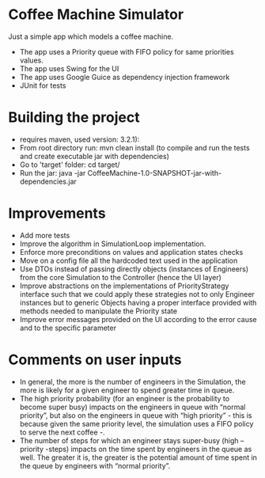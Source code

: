 Coffee Machine Simulator
========================
Just a simple app which models a coffee machine. 

- The app uses a Priority queue with FIFO policy for same priorities values.
- The app uses Swing for the UI
- The app uses Google Guice as dependency injection framework
- JUnit for tests

Building the project
========================

- requires maven, used version: 3.2.1):
- From root directory run: mvn clean install (to compile and run the tests and create executable jar with dependencies)
- Go to 'target' folder:  cd target/
- Run the jar: java -jar CoffeeMachine-1.0-SNAPSHOT-jar-with-dependencies.jar


Improvements
========================

- Add more tests
- Improve the algorithm in SimulationLoop implementation.
- Enforce more preconditions on values and application states checks 
- Move on a config file all the hardcoded text used in the application
- Use DTOs instead of passing directly objects (instances of Engineers) from the core Simulation to the Controller (hence the UI layer)
- Improve abstractions on the implementations of PriorityStrategy interface such that we could apply these strategies not to only Engineer instances but to generic Objects having a proper interface provided with methods needed to manipulate the Priority state
- Improve error messages provided on the UI according to the error cause and to the specific parameter

Comments on user inputs
========================

- In general, the more is the number of engineers in the Simulation, the more is likely for a given engineer to spend greater time in queue.
- The high priority probability (for an engineer is the probability to become super busy) impacts on the engineers in queue with “normal priority”, but also on the engineers in queue with “high priority” - this is because given the same priority level, the simulation uses a FIFO policy to serve the next coffee -.
- The number of steps for which an engineer stays super-busy (high – priority -steps) impacts on the time spent by engineers in the queue as well. The greater it is, the greater is the potential amount of time spent in the queue by engineers with “normal priority”.

